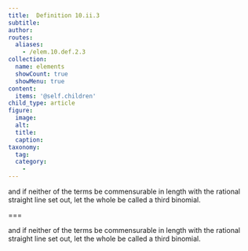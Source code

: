 ```yaml
---
title:  Definition 10.ii.3
subtitle: 
author:
routes:
  aliases:
    - /elem.10.def.2.3
collection:
  name: elements
  showCount: true
  showMenu: true
content:
  items: '@self.children'
child_type: article
figure:
  image:
  alt:
  title:
  caption:
taxonomy:
  tag:
  category:
    - 
---
```


<p>and if neither of the terms be commensurable in length with the rational straight line set out, let the whole be called <hi rend="bold">a third binomial</hi>.</p>

===

<p>and if neither of the terms be commensurable in length with the rational straight line set out, let the whole be called <span class="bold">a third binomial</span>.</p>
